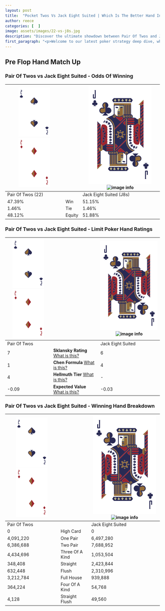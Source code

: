 ```yaml
---
layout: post
title:  "Pocket Twos Vs Jack Eight Suited | Which Is The Better Hand In Poker? A Complete Guide"
author: reece
categories: [  ]
image: assets/images/22-vs-j8s.jpg
description: "Discover the ultimate showdown between Pair Of Twos and Jack Eight Suited in poker! Uncover the odds, strategies, and scenarios where one hand triumphs over the other. Get ready to up your poker game with this thrilling analysis."
first_paragraph: "<p>Welcome to our latest poker strategy deep dive, where we're pitting two distinct hands against each other in a high-stakes showdown: Pair Of Twos vs Jack Eight Suited.</p><p>In the dynamic world of poker, every decision counts, and knowing which hand holds the upper hand is key to your success at the table.</p><p>In this article, we'll dissect these two hands, explore the scenarios where one dominates the other, and equip you with the knowledge to make strategic choices that can tip the odds in your favor.</p><p>Get ready to unravel the intriguing dynamics of these poker hands and elevate your game to new heights.</p>"
---
```




[comment]: # (sp0)

## Pre Flop Hand Match Up

<div class="table hand-ratings" markdown="1"> 



### Pair Of Twos vs Jack Eight Suited - Odds Of Winning


    
| ![image info](assets/images/hand1/2.png) ![image info](assets/images/hand1/2o.png) |  | ![image info](assets/images/hand2/J.png) ![image info](assets/images/hand2/8s.png) |
| -------- | -------- | -------- |
| Pair Of Twos (22) |  | Jack Eight Suited (J8s) |
| 47.39% | Win | 51.15% |
| 1.46% | Tie | 1.46% |
| 48.12% | Equity | 51.88% |




[comment]: # (sp1)



### Pair Of Twos vs Jack Eight Suited - Limit Poker Hand Ratings


    
| ![image info](assets/images/hand1/2.png) ![image info](assets/images/hand1/2o.png) |  | ![image info](assets/images/hand2/J.png) ![image info](assets/images/hand2/8s.png) |
| -------- | -------- | -------- |
| Pair Of Twos |  | Jack Eight Suited |
| 7 | **Sklansky Rating** [What is this?](/sklansky-rating-explained) | 6 |
| 1 | **Chen Formula** [What is this?](/chen-formula-explained) | 4 |
| 4 | **Hellmuth Tier** [What is this?](/Hellmuth-tier-explained) | - |
| -0.09 | **Expected Value** [What is this?](/expected-value-explained) | -0.03 |




[comment]: # (sp2)



### Pair Of Twos vs Jack Eight Suited - Winning Hand Breakdown


    
| ![image info](assets/images/hand1/2.png) ![image info](assets/images/hand1/2o.png) |  | ![image info](assets/images/hand2/J.png) ![image info](assets/images/hand2/8s.png) |
| -------- | -------- | -------- |
| Pair Of Twos |  | Jack Eight Suited |
| 0 | High Card | 0 |
| 4,091,220 | One Pair | 6,497,280 |
| 6,386,688 | Two Pair | 7,688,952 |
| 4,434,696 | Three Of A Kind | 1,053,504 |
| 348,408 | Straight | 2,423,844 |
| 632,448 | Flush | 2,310,996 |
| 3,212,784 | Full House | 939,888 |
| 364,224 | Four Of A Kind | 54,768 |
| 4,128 | Straight Flush | 49,560 |




[comment]: # (sp3)



</div>

[comment]: # (sp4)



[comment]: # (sp5)

